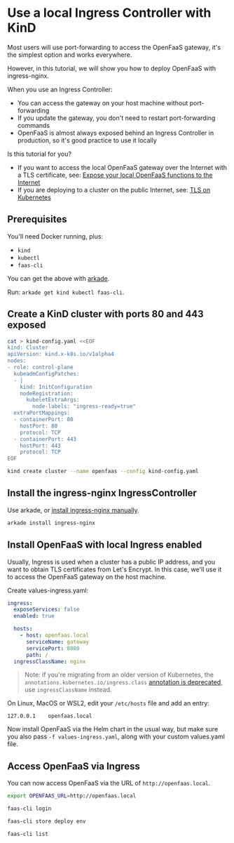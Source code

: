 # Use a local Ingress Controller with KinD

Most users will use port-forwarding to access the OpenFaaS gateway, it's the simplest option and works everywhere.

However, in this tutorial, we will show you how to deploy OpenFaaS with ingress-nginx.

When you use an Ingress Controller:

* You can access the gateway on your host machine without port-forwarding
* If you update the gateway, you don't need to restart port-forwarding commands
* OpenFaaS is almost always exposed behind an Ingress Controller in production, so it's good practice to use it locally

Is this tutorial for you?

* If you want to access the local OpenFaaS gateway over the Internet with a TLS certificate, see: [Expose your local OpenFaaS functions to the Internet](https://inlets.dev/blog/2020/10/15/openfaas-public-endpoints.html)
* If you are deploying to a cluster on the public Internet, see: [TLS on Kubernetes](/reference/tls-openfaas/)

## Prerequisites

You'll need Docker running, plus:

* `kind`
* `kubectl`
* `faas-cli`

You can get the above with [arkade](https://arkade.dev).

Run: `arkade get kind kubectl faas-cli`.

## Create a KinD cluster with ports 80 and 443 exposed

```sh
cat > kind-config.yaml <<EOF
kind: Cluster
apiVersion: kind.x-k8s.io/v1alpha4
nodes:
- role: control-plane
  kubeadmConfigPatches:
  - |
    kind: InitConfiguration
    nodeRegistration:
      kubeletExtraArgs:
        node-labels: "ingress-ready=true"
  extraPortMappings:
  - containerPort: 80
    hostPort: 80
    protocol: TCP
  - containerPort: 443
    hostPort: 443
    protocol: TCP
EOF

kind create cluster --name openfaas --config kind-config.yaml
```

## Install the ingress-nginx IngressController

Use arkade, or [install ingress-nginx manually](https://kubernetes.github.io/ingress-nginx/deploy/).

```sh
arkade install ingress-nginx
```

## Install OpenFaaS with local Ingress enabled

Usually, Ingress is used when a cluster has a public IP address, and you want to obtain TLS certificates from Let's Encrypt. In this case, we'll use it to access the OpenFaaS gateway on the host machine.

Create values-ingress.yaml:

```yaml
ingress:
  exposeServices: false
  enabled: true

  hosts:
    - host: openfaas.local
      serviceName: gateway
      servicePort: 8080
      path: /
  ingressClassName: nginx
```

> Note: if you're migrating from an older version of Kubernetes, the `annotations.kubernetes.io/ingress.class` [annotation is deprecated](https://kubernetes.io/docs/concepts/services-networking/ingress/#deprecated-annotation), use `ingressClassName` instead.

On Linux, MacOS or WSL2, edit your `/etc/hosts` file and add an entry:

```
127.0.0.1    openfaas.local
```

Now install OpenFaaS via the Helm chart in the usual way, but make sure you also pass `-f values-ingress.yaml`, along with your custom values.yaml file.

## Access OpenFaaS via Ingress

You can now access OpenFaaS via the URL of `http://openfaas.local`.

```sh
export OPENFAAS_URL=http://openfaas.local

faas-cli login 

faas-cli store deploy env

faas-cli list
```


